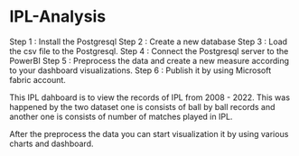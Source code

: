 # IPL-Analysis
Step 1 : Install the Postgresql
Step 2 : Create a new database
Step 3 : Load the csv file to the Postgresql.
Step 4 : Connect the Postgresql server to the PowerBI
Step 5 : Preprocess the data and create a new measure according to your dashboard visualizations.
Step 6 : Publish it by using Microsoft fabric account.

This IPL dahboard is to view the records of IPL from 2008 - 2022.
This was happened by the two dataset one is consists of ball by ball records and another one is consists of number of matches played in IPL.



After the preprocess the data you can start visualization it by using various charts and dashboard.
